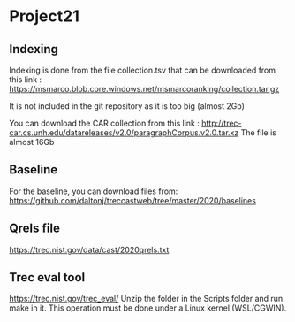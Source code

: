 # Project21

## Indexing

Indexing is done from the file collection.tsv that can be downloaded from this link :
https://msmarco.blob.core.windows.net/msmarcoranking/collection.tar.gz

It is not included in the git repository as it is too big (almost 2Gb)

You can download the CAR collection from this link :
http://trec-car.cs.unh.edu/datareleases/v2.0/paragraphCorpus.v2.0.tar.xz
The file is almost 16Gb

## Baseline 

For the baseline, you can download files from:
https://github.com/daltonj/treccastweb/tree/master/2020/baselines


## Qrels file

https://trec.nist.gov/data/cast/2020qrels.txt

## Trec eval tool

https://trec.nist.gov/trec_eval/
Unzip the folder in the Scripts folder and run make in it. This operation must be done under a Linux kernel (WSL/CGWIN).


